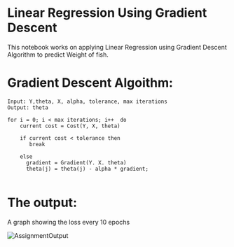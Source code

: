 # Linear Regression Using Gradient Descent

This notebook works on applying Linear Regression using Gradient Descent Algorithm to predict Weight of fish.

# Gradient Descent Algoithm: 
```
Input: Y,theta, X, alpha, tolerance, max iterations
Output: theta

for i = 0; i < max iterations; i++  do
    current cost = Cost(Y, X, theta) 
    
    if current cost < tolerance then
       break
    
    else
      gradient = Gradient(Y. X. theta)
      theta(j) = theta(j) - alpha * gradient;
      
```

# The output:
A graph showing the loss every 10 epochs

![AssignmentOutput](https://user-images.githubusercontent.com/66736704/163467522-a7581ec1-7c3b-45af-bc32-aa46941e2eae.png)
